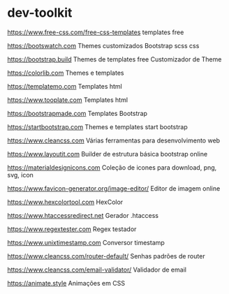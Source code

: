 # dev-toolkit

https://www.free-css.com/free-css-templates
templates free

https://bootswatch.com
Themes customizados Bootstrap scss css

https://bootstrap.build
Themes de templates free
Customizador de Theme

https://colorlib.com
Themes e templates

https://templatemo.com
Templates html

https://www.tooplate.com
Templates html

https://bootstrapmade.com
Templates Bootstrap

https://startbootstrap.com
Themes e templates start bootstrap 

https://www.cleancss.com
Várias ferramentas para desenvolvimento web

https://www.layoutit.com
Builder de estrutura básica bootstrap online

https://materialdesignicons.com
Coleção de icones para download, png, svg, icon

https://www.favicon-generator.org/image-editor/
Editor de imagem online

https://www.hexcolortool.com
HexColor

https://www.htaccessredirect.net
Gerador .htaccess

https://www.regextester.com
Regex testador

https://www.unixtimestamp.com
Conversor timestamp

https://www.cleancss.com/router-default/
Senhas padrões de router

https://www.cleancss.com/email-validator/
Validador de email

https://animate.style
Animações em CSS

